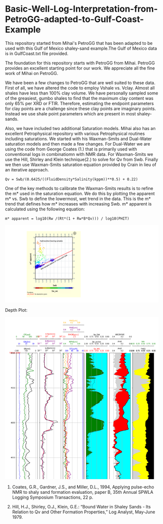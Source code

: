# Basic-Well-Log-Interpretation-from-PetroGG-adapted-to-Gulf-Coast-Example

This repository started from Mihai's PetroGG that has been adapted to be used with this Gulf of Mexico shaley-sand example.The Gulf of Mexico data is in GulfCoast.txt file provided. 

The foundation for this repository starts with PetroGG from Mihai. PetroGG provides an excellent starting point for our work. We appreciate all the fine work of Mihai on PetroGG. 

We have been a few changes to PetroGG that are well suited to these data. First of all, we have altered the code to employ Vshale vs. Vclay. Almost all shales have less than 100% clay volume. We have personally sampled some of the greasiest, gumbo shales to find that the maximum clay content was only 65% per XRD or FTIR. Therefore, estimating the endpoint parameters for clay points are a challenge since these clay points are imaginary points. Instead we use shale point parameters which are present in most shaley-sands.

Also, we have included two additional Saturation models. Mihai also has an excellent Petrophysical repository with various Petrophysical routines including saturations. We started with his Waxman-Smits and Dual-Water saturation models and then made a few changes. For Dual-Water we are using the code from George Coates (1.) that is primarily used with conventional logs in combinatiomn with NMR data. For Waxman-Smits we use the Hill, Shirley and Klein technique(2.) to solve for Qv from Swb. Finally we then use Waxman-Smits saturation equation provided by Crain in lieu of an iterative approach.

    Qv = Swb/(0.6425/((FluidDensity*Salinity(kppm))**0.5) + 0.22) 

One of the key methods to calibrate the Waxman-Smits results is to refine the m* used in the saturation equation. We do this by plotting the apparent m* vs. Swb to define the lowermost, wet trend in the data. This is the m* trend that defines how m* increases with increasing Swb. m* apparent is calculated using the following equation:

    m* apparent = log10(Rw /(Rt*(1 + Rw*B*Qv))) / log10(PHIT)  

![Mstar_Image](apparent_mstar.png)

Depth Plot:

![Depth_Image](depthPlot.png)


1. Coates, G.R., Gardner, J.S., and Miller, D.L., 1994, Applying pulse-echo NMR to shaly sand formation evaluation, paper B, 35th Annual SPWLA Logging Symposium Transactions, 22 p.

2. Hill, H.J., Shirley, O.J., Klein, G.E.: “Bound Water in Shaley Sands - Its Relation to Qv and Other Formation Properties,” Log Analyst, May-June 1979.


